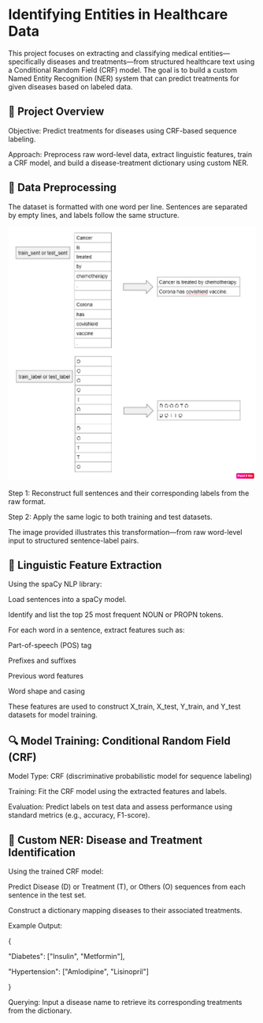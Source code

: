 # Identifying Entities in Healthcare Data

This project focuses on extracting and classifying medical entities—specifically diseases and treatments—from structured healthcare text using a Conditional Random Field (CRF) model. The goal is to build a custom Named Entity Recognition (NER) system that can predict treatments for given diseases based on labeled data.

## 📂 Project Overview
Objective: Predict treatments for diseases using CRF-based sequence labeling.

Approach: Preprocess raw word-level data, extract linguistic features, train a CRF model, and build a disease-treatment dictionary using custom NER.

## 🧹 Data Preprocessing
The dataset is formatted with one word per line. Sentences are separated by empty lines, and labels follow the same structure.

![Dataset format](images/treatment.png)

Step 1: Reconstruct full sentences and their corresponding labels from the raw format.

Step 2: Apply the same logic to both training and test datasets.

The image provided illustrates this transformation—from raw word-level input to structured sentence-label pairs.

## 🧠 Linguistic Feature Extraction
Using the spaCy NLP library:

Load sentences into a spaCy model.

Identify and list the top 25 most frequent NOUN or PROPN tokens.

For each word in a sentence, extract features such as:

Part-of-speech (POS) tag

Prefixes and suffixes

Previous word features

Word shape and casing

These features are used to construct X_train, X_test, Y_train, and Y_test datasets for model training.

## 🔍 Model Training: Conditional Random Field (CRF)
Model Type: CRF (discriminative probabilistic model for sequence labeling)

Training: Fit the CRF model using the extracted features and labels.

Evaluation: Predict labels on test data and assess performance using standard metrics (e.g., accuracy, F1-score).

## 🧬 Custom NER: Disease and Treatment Identification
Using the trained CRF model:

Predict Disease (D) or Treatment (T), or Others (O) sequences from  each sentence in the test set.

Construct a dictionary mapping diseases to their associated treatments.

Example Output:

{

  "Diabetes": ["Insulin", "Metformin"],

  "Hypertension": ["Amlodipine", "Lisinopril"]

}

Querying: Input a disease name to retrieve its corresponding treatments from the dictionary.